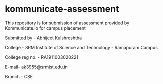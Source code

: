 # kommunicate-assessment

This repository is for submission of assessment provided by Kommunicate.io for campus placement

Submitted by - Abhijeet Kulshreshtha

College - SRM Institute of Science and Technology - Ramapuram Campus

College reg no. - RA1911003020221

E-mail- ak3955@srmist.edu.in

Branch - CSE
